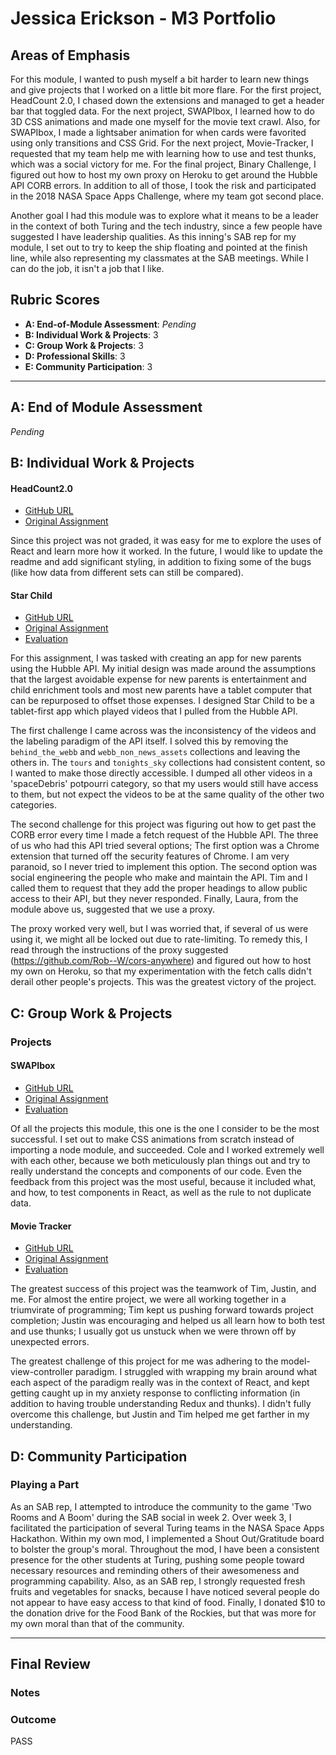 # Jessica Erickson - M3 Portfolio

## Areas of Emphasis

For this module, I wanted to push myself a bit harder to learn new things and give projects that I worked on a little bit more flare. For the first project, HeadCount 2.0, I chased down the extensions and managed to get a header bar that toggled data. For the next project, SWAPIbox, I learned how to do 3D CSS animations and made one myself for the movie text crawl. Also, for SWAPIbox, I made a lightsaber animation for when cards were favorited using only transitions and CSS Grid. For the next project, Movie-Tracker, I requested that my team help me with learning how to use and test thunks, which was a social victory for me. For the final project, Binary Challenge, I figured out how to host my own proxy on Heroku to get around the Hubble API CORB errors. In addition to all of those, I took the risk and participated in the 2018 NASA Space Apps Challenge, where my team got second place.

Another goal I had this module was to explore what it means to be a leader in the context of both Turing and the tech industry, since a few people have suggested I have leadership qualities. As this inning's SAB rep for my module, I set out to try to keep the ship floating and pointed at the finish line, while also representing my classmates at the SAB meetings. While I can do the job, it isn't a job that I like.

## Rubric Scores

* **A: End-of-Module Assessment**: *Pending*
* **B: Individual Work & Projects**: 3
* **C: Group Work & Projects**: 3
* **D: Professional Skills**: 3
* **E: Community Participation**: 3

-----------------------

## A: End of Module Assessment

*Pending*

## B: Individual Work & Projects

#### HeadCount2.0

* [GitHub URL](https://github.com/Jessica-Erickson/headcount2.0)
* [Original Assignment](https://github.com/turingschool-examples/headcount2.0)

Since this project was not graded, it was easy for me to explore the uses of React and learn more how it worked. In the future, I would like to update the readme and add significant styling, in addition to fixing some of the bugs (like how data from different sets can still be compared).

#### Star Child

* [GitHub URL](https://github.com/Jessica-Erickson/starchild)
* [Original Assignment](http://frontend.turing.io/projects/binary-challenge.html)
* [Evaluation](https://github.com/turingschool/front-end-submissions-public/blob/master/1806/mod-3/binary-challenge/jessica/scores.md)

For this assignment, I was tasked with creating an app for new parents using the Hubble API. My initial design was made around the assumptions that the largest avoidable expense for new parents is entertainment and child enrichment tools and most new parents have a tablet computer that can be repurposed to offset those expenses. I designed Star Child to be a tablet-first app which played videos that I pulled from the Hubble API. 

The first challenge I came across was the inconsistency of the videos and the labeling paradigm of the API itself. I solved this by removing the `behind_the_webb` and `webb_non_news_assets` collections and leaving the others in. The `tours` and `tonights_sky` collections had consistent content, so I wanted to make those directly accessible. I dumped all other videos in a 'spaceDebris' potpourri category, so that my users would still have access to them, but not expect the videos to be at the same quality of the other two categories.

The second challenge for this project was figuring out how to get past the CORB error every time I made a fetch request of the Hubble API. The three of us who had this API tried several options; The first option was a Chrome extension that turned off the security features of Chrome. I am very paranoid, so I never tried to implement this option. The second option was social engineering the people who make and maintain the API. Tim and I called them to request that they add the proper headings to allow public access to their API, but they never responded. Finally, Laura, from the module above us, suggested that we use a proxy.

The proxy worked very well, but I was worried that, if several of us were using it, we might all be locked out due to rate-limiting. To remedy this, I read through the instructions of the proxy suggested (https://github.com/Rob--W/cors-anywhere) and figured out how to host my own on Heroku, so that my experimentation with the fetch calls didn't derail other people's projects. This was the greatest victory of the project.

## C: Group Work & Projects

### Projects

#### SWAPIbox

* [GitHub URL](https://github.com/Jessica-Erickson/swapibox)
* [Original Assignment](http://frontend.turing.io/projects/swapi-box.html)
* [Evaluation](https://github.com/turingschool/front-end-submissions-public/blob/master/1806/mod-3/swapi/cole-jessica/scores.md)

Of all the projects this module, this one is the one I consider to be the most successful. I set out to make CSS animations from scratch instead of importing a node module, and succeeded. Cole and I worked extremely well with each other, because we both meticulously plan things out and try to really understand the concepts and components of our code. Even the feedback from this project was the most useful, because it included what, and how, to test components in React, as well as the rule to not duplicate data.

#### Movie Tracker

* [GitHub URL](https://github.com/Jessica-Erickson/movie-tracker)
* [Original Assignment](https://github.com/turingschool-examples/movie-tracker)
* [Evaluation](https://github.com/turingschool/front-end-submissions-public/blob/master/1806/mod-3/movie-tracker/tim-jessica-justin/scores.md)

The greatest success of this project was the teamwork of Tim, Justin, and me. For almost the entire project, we were all working together in a triumvirate of programming; Tim kept us pushing forward towards project completion; Justin was encouraging and helped us all learn how to both test and use thunks; I usually got us unstuck when we were thrown off by unexpected errors.

The greatest challenge of this project for me was adhering to the model-view-controller paradigm. I struggled with wrapping my brain around what each aspect of the paradigm really was in the context of React, and kept getting caught up in my anxiety response to conflicting information (in addition to having trouble understanding Redux and thunks). I didn't fully overcome this challenge, but Justin and Tim helped me get farther in my understanding.

## D: Community Participation

### Playing a Part

As an SAB rep, I attempted to introduce the community to the game 'Two Rooms and A Boom' during the SAB social in week 2. Over week 3, I facilitated the participation of several Turing teams in the NASA Space Apps Hackathon. Within my own mod, I implemented a Shout Out/Gratitude board to bolster the group's moral. Throughout the mod, I have been a consistent presence for the other students at Turing, pushing some people toward necessary resources and reminding others of their awesomeness and programming capability. Also, as an SAB rep, I strongly requested fresh fruits and vegetables for snacks, because I have noticed several people do not appear to have easy access to that kind of food. Finally, I donated $10 to the donation drive for the Food Bank of the Rockies, but that was more for my own moral than that of the community.

------------------

## Final Review

### Notes

### Outcome

PASS
